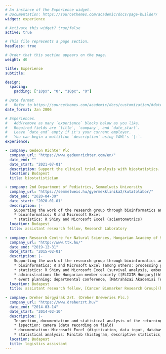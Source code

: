 ```yaml
---
# An instance of the Experience widget.
# Documentation: https://sourcethemes.com/academic/docs/page-builder/
widget: experience

# Activate this widget? true/false
active: true

# This file represents a page section.
headless: true

# Order that this section appears on the page.
weight: 40

title: Experience
subtitle:

design:
  spacing:
    padding: ["10px", "0", "10px", "0"]

# Date format
#   Refer to https://sourcethemes.com/academic/docs/customization/#date-format
date_format: Jan 2006

# Experiences.
#   Add/remove as many `experience` blocks below as you like.
#   Required fields are `title`, `company`, and `date_start`.
#   Leave `date_end` empty if it's your current employer.
#   You can begin a multiline `description` using YAML's `|-`.
experience:

- company: Gedeon Richter Plc
  company_url: "https://www.gedeonrichter.com/en/"
  date_end: ""
  date_start: "2021-07-01"
  description: Support the clinical trial analysis with biostatistics.
  location: Budapest
  title: biostatistician

- company: 2nd Department of Pediatrics, Semmelweis University
  company_url: "https://semmelweis.hu/gyermekklinika2/kutatolabor/"
  date_end: "2020-04-30"
  date_start: "2020-01-01"
  description: |-
    Supporting the work of the research group through bioinformatics and statistical jobs, administering in an international organization:
    * bioinformatics: R and Microsoft Excel
    * statistics: R Shiny and Microsoft Excel (scientometrics)
  location: Budapest
  title: assistant research fellow, Research Laboratory
  
- company: Research Centre for Natural Sciences, Hungarian Academy of Sciences
  company_url: "http://www.ttk.hu/"
  date_end: "2019-12-31"
  date_start: "2015-02-01"
  description: |-
    Supporting the work of the research group through bioinformatics and statistical jobs, organizing and participation in conferences, administering in an international organization:
    * bioinformatics: R and Microsoft Excel (among others: processing gene chip data, database building and maintaining)
    * statistics: R Shiny and Microsoft Excel (survival analysis, embeddedness of research in patents, scientometrics)
    * administration: the Hungarian member society ([ELIXIR Hungary](http://www.elixir-hungary.org)) of [ELIXIR Europe](https://elixir-europe.org/), the european bioinformatics research infrastructure (minutes taking of board meetings, application and collaboration agreements compilation, supervising)
    * event planning: departmental conference, [Mátraházai Akadémiai Tudós Üdülő](https://udulo.mta.hu/uduloink/matrahazai-akademiai-tudos-udulo), 2017. Active participation in other conference plannings of the research group. 
  location: Budapest
  title: assistant research fellow, [Cancer Biomarker Research Group](http://gyorffy.semmelweis.hu/), Institute of Enzymology
  
- company: Dreher Sörgyárak Zrt. (Dreher Breweries Plc.)
  company_url: "https://www.dreherzrt.hu/"
  date_end: "2014-03-14"
  date_start: "2014-02-10"
  description: |-
    Inspection, documentation and statistical analysis of the returning times of empty bottles and kegs, reporting in English for supply chain management department. Used tools:
    * ispection: camera (data recording on field)
    * documentation: Microsoft Excel (digitization, data input, database retrieval, determining time points of distribution logistics events, calculating days spent on market)
    * statistical analysis: Minitab (histogram, descriptive statistics, normality test)
  location: Budapest
  title: logistics assistant
---
```

